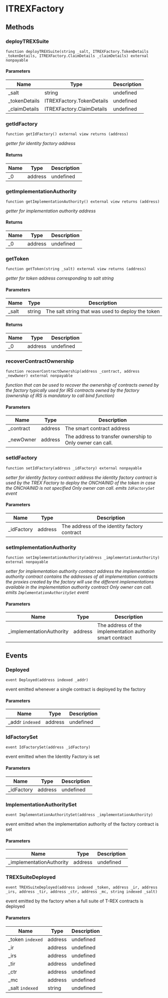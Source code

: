 # ITREXFactory









## Methods

### deployTREXSuite

```solidity
function deployTREXSuite(string _salt, ITREXFactory.TokenDetails _tokenDetails, ITREXFactory.ClaimDetails _claimDetails) external nonpayable
```





#### Parameters

| Name | Type | Description |
|---|---|---|
| _salt | string | undefined |
| _tokenDetails | ITREXFactory.TokenDetails | undefined |
| _claimDetails | ITREXFactory.ClaimDetails | undefined |

### getIdFactory

```solidity
function getIdFactory() external view returns (address)
```



*getter for identity factory address*


#### Returns

| Name | Type | Description |
|---|---|---|
| _0 | address | undefined |

### getImplementationAuthority

```solidity
function getImplementationAuthority() external view returns (address)
```



*getter for implementation authority address*


#### Returns

| Name | Type | Description |
|---|---|---|
| _0 | address | undefined |

### getToken

```solidity
function getToken(string _salt) external view returns (address)
```



*getter for token address corresponding to salt string*

#### Parameters

| Name | Type | Description |
|---|---|---|
| _salt | string | The salt string that was used to deploy the token |

#### Returns

| Name | Type | Description |
|---|---|---|
| _0 | address | undefined |

### recoverContractOwnership

```solidity
function recoverContractOwnership(address _contract, address _newOwner) external nonpayable
```



*function that can be used to recover the ownership of contracts owned by the factory  typically used for IRS contracts owned by the factory (ownership of IRS is mandatory to call bind function)*

#### Parameters

| Name | Type | Description |
|---|---|---|
| _contract | address | The smart contract address |
| _newOwner | address | The address to transfer ownership to  Only owner can call. |

### setIdFactory

```solidity
function setIdFactory(address _idFactory) external nonpayable
```



*setter for identity factory contract address  the identity factory contract is used by the TREX Factory to deploy the ONCHAINID  of the token in case the ONCHAINID is not specified  Only owner can call.  emits `IdFactorySet` event*

#### Parameters

| Name | Type | Description |
|---|---|---|
| _idFactory | address | The address of the identity factory contract |

### setImplementationAuthority

```solidity
function setImplementationAuthority(address _implementationAuthority) external nonpayable
```



*setter for implementation authority contract address  the implementation authority contract contains the addresses of all implementation contracts  the proxies created by the factory will use the different implementations available  in the implementation authority contract  Only owner can call.  emits `ImplementationAuthoritySet` event*

#### Parameters

| Name | Type | Description |
|---|---|---|
| _implementationAuthority | address | The address of the implementation authority smart contract |



## Events

### Deployed

```solidity
event Deployed(address indexed _addr)
```

event emitted whenever a single contract is deployed by the factory



#### Parameters

| Name | Type | Description |
|---|---|---|
| _addr `indexed` | address | undefined |

### IdFactorySet

```solidity
event IdFactorySet(address _idFactory)
```

event emitted when the Identity Factory is set



#### Parameters

| Name | Type | Description |
|---|---|---|
| _idFactory  | address | undefined |

### ImplementationAuthoritySet

```solidity
event ImplementationAuthoritySet(address _implementationAuthority)
```

event emitted when the implementation authority of the factory contract is set



#### Parameters

| Name | Type | Description |
|---|---|---|
| _implementationAuthority  | address | undefined |

### TREXSuiteDeployed

```solidity
event TREXSuiteDeployed(address indexed _token, address _ir, address _irs, address _tir, address _ctr, address _mc, string indexed _salt)
```

event emitted by the factory when a full suite of T-REX contracts is deployed



#### Parameters

| Name | Type | Description |
|---|---|---|
| _token `indexed` | address | undefined |
| _ir  | address | undefined |
| _irs  | address | undefined |
| _tir  | address | undefined |
| _ctr  | address | undefined |
| _mc  | address | undefined |
| _salt `indexed` | string | undefined |




